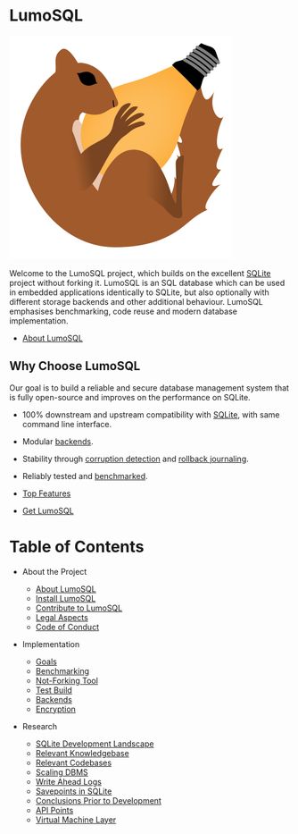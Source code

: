 <!-- SPDX-License-Identifier: CC-BY-SA-4.0 -->
<!-- SPDX-FileCopyrightText: 2020 The LumoSQL Authors -->
<!-- SPDX-ArtifactOfProjectName: LumoSQL -->
<!-- SPDX-FileType: Documentation -->
<!-- SPDX-FileComment: Original by Dan Shearer, 2020 -->


LumoSQL
=======

![](./images/lumo-logo-temp.svg "LumoSQL logo")




Welcome to the LumoSQL project, which builds on the excellent
[SQLite](https://sqlite.org/) project without forking it.  LumoSQL is an SQL database
which can be used in embedded applications identically to SQLite, but also
optionally with different storage backends and other additional behaviour.
LumoSQL emphasises benchmarking, code reuse and modern database implementation.

* [About LumoSQL](./1.1-front-page.md)

## Why Choose LumoSQL

Our goal is to build a reliable and secure database management system that is fully open-source and improves on the performance on SQLite. 

- 100% downstream and upstream compatibility with [SQLite](https://sqlite.org), with same command line interface.

- Modular [backends](./backends.md).

- Stability through [corruption detection](./lumo-corruption-detection-and-magic.md) and [rollback journaling](./WALs.md).

- Reliably tested and [benchmarked](./3.3-benchmarking.md). 

- [Top Features](./1.2-top-features.md)
	
- [Get LumoSQL](./1.4-install-LumoSQL.md)


Table of Contents
=================
* About the Project
	* [About LumoSQL](./1.1-front-page.md)
	* [Install LumoSQL](./1.4-install-LumoSQL.md)
	* [Contribute to LumoSQL](../CONTRIBUTING.md)
	* [Legal Aspects](./3.2-legal-aspects.md)
	* [Code of Conduct](../CODE-OF-CONDUCT.md)

* Implementation
	* [Goals](./1.2-top-features.md)
	* [Benchmarking](./3.3-benchmarking.md)
	* [Not-Forking Tool](./3.4-not-forking-tool.md)
	* [Test Build](./3.5-lumo-test-build.md)
	* [Backends](./backends.md)
	* [Encryption](./encryption.md)

* Research
	* [SQLite Development Landscape](./2.1-development-landscape.md)	
	* [Relevant Knowledgebase](./2.4-relevant-knowledgebase.md)
	* [Relevant Codebases](./3.7-relevant-codebases.md)
	* [Scaling DBMS](./online-database-servers.md)
	* [Write Ahead Logs](./WALs.md)
	* [Savepoints in SQLite](./what-are-savepoints.md)
	* [Conclusions Prior to Development](./3.6-development-notes.md)
	* [API Points](./api.md)
	* [Virtual Machine Layer](./virtual-machine.md)




